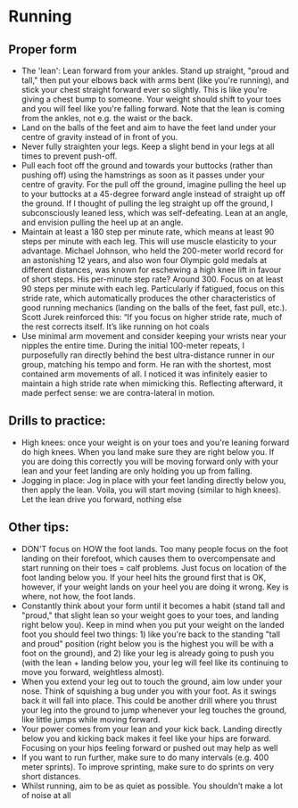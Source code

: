 # Running

## Proper form
- The 'lean': Lean forward from your ankles. Stand up straight, "proud and tall," then put your elbows back with arms bent (like you're running), and stick your chest straight forward ever so slightly. This is like you're giving a chest bump to someone. Your weight should shift to your toes and you will feel like you're falling forward. Note that the lean is coming from the ankles, not e.g. the waist or the back.
- Land on the balls of the feet and aim to have the feet land under your centre of gravity instead of in front of you.
- Never fully straighten your legs. Keep a slight bend in your legs at all times to prevent push-off.
- Pull each foot off the ground and towards your buttocks (rather than pushing off) using the hamstrings as soon as it passes under your centre of gravity. For the pull off the ground, imagine pulling the heel up to your buttocks at a 45-degree forward angle instead of straight up off the ground. If I thought of pulling the leg straight up off the ground, I subconsciously leaned less, which was self-defeating. Lean at an angle, and envision pulling the heel up at an angle.
- Maintain at least a 180 step per minute rate, which means at least 90 steps per minute with each leg. This will use muscle elasticity to your advantage. Michael Johnson, who held the 200-meter world record for an astonishing 12 years, and also won four Olympic gold medals at different distances, was known for eschewing a high knee lift in favour of short steps. His per-minute step rate? Around 300.
Focus on at least 90 steps per minute with each leg. Particularly if fatigued, focus on this stride rate, which automatically produces the other characteristics of good running mechanics (landing on the balls of the feet, fast pull, etc.). Scott Jurek reinforced this: “If you focus on higher stride rate, much of the rest corrects itself.
It’s like running on hot coals
- Use minimal arm movement and consider keeping your wrists near your nipples the entire time. During the initial 100-meter repeats, I purposefully ran directly behind the best ultra-distance runner in our group, matching his tempo and form. He ran with the shortest, most contained arm movements of all. I noticed it was infinitely easier to maintain a high stride rate when mimicking this. Reflecting afterward, it made perfect sense: we are contra-lateral in motion. 

## Drills to practice: 
- High knees: once your weight is on your toes and you're leaning forward do high knees. When you land make sure they are right below you. If you are doing this correctly you will be moving forward only with your lean and your feet landing are only holding you up from falling.
- Jogging in place: Jog in place with your feet landing directly below you, then apply the lean. Voila, you will start moving (similar to high knees). Let the lean drive you forward, nothing else

## Other tips:
- DON'T focus on HOW the foot lands. Too many people focus on the foot landing on their forefoot, which causes them to overcompensate and start running on their toes = calf problems. Just focus on location of the foot landing below you. If your heel hits the ground first that is OK, however, if your weight lands on your heel you are doing it wrong. Key is where, not how, the foot lands.
- Constantly think about your form until it becomes a habit (stand tall and "proud," that slight lean so your weight goes to your toes, and landing right below you). Keep in mind when you put your weight on the landed foot you should feel two things: 1) like you're back to the standing "tall and proud" position (right below you is the highest you will be with a foot on the ground), and 2) like your leg is already going to push you (with the lean + landing below you, your leg will feel like its continuing to move you forward, weightless almost).
- When you extend your leg out to touch the ground, aim low under your nose. Think of squishing a bug under you with your foot. As it swings back it will fall into place. This could be another drill where you thrust your leg into the ground to jump whenever your leg touches the ground, like little jumps while moving forward.
- Your power comes from your lean and your kick back. Landing directly below you and kicking back makes it feel like your hips are forward. Focusing on your hips feeling forward or pushed out may help as well 
- If you want to run further, make sure to do many intervals (e.g. 400 meter sprints). To improve sprinting, make sure to do sprints on very short distances. 
- Whilst running, aim to be as quiet as possible. You shouldn’t make a lot of noise at all
